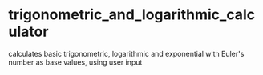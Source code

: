 # trigonometric_and_logarithmic_calculator
 calculates basic trigonometric, logarithmic and exponential with Euler's number as base values, using user input
